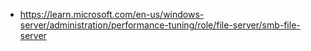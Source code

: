 - https://learn.microsoft.com/en-us/windows-server/administration/performance-tuning/role/file-server/smb-file-server
